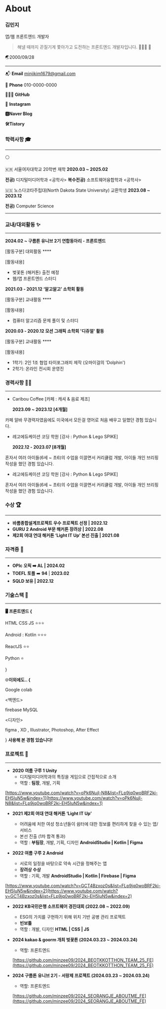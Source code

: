 # About

### 김민지

앱/웹 프론트엔드 개발자

> 해낼 때까지 끈질기게 쫓아가고 도전하는 프론트엔드 개발자입니다. 🏃🏻‍♂️ 👟
> 

🌏2000/09/28

---

📬 **Email**  minjikim1679@gmail.com

📱 **Phone** 010-0000-0000

👩🏻‍💻 **GitHub** [<GitHub>](https://github.com/minzee09) 

📸 **Instagram** [<Instagram>](https://www.instagram.com/min.ji_928/)

**🅱️Naver Blog** [<Naver Blog>](https://blog.naver.com/flutter09_)

**🛠️Tistory** [<Tistory>](https://minzee.tistory.com/)

### **학력사항** 🎓

---

<aside>
⚪

🇰🇷 서울여자대학교 20학번 재학 **2020.03 ~ 2025.02**

**전공)** 디지털미디어학과 <공학사>        **복수전공)** 소프트웨어융합학과 <공학사>

🇺🇸 노스다코타주립대(North Dakota State University) 교환학생 **2023.08 ~ 2023.12**

**전공)** Computer Science
****

</aside>

### 교내/**대외활동** ✨

---

**2024.02 ~   구름톤 유니브 2기 연합동아리 - 프론트엔드**

[활동구분] 대외활동 ****

[활동내용]  

- 벚꽃톤 (해커톤) 출전 예정
- 웹/앱 프론트엔드 스터디

**2021.03 - 2021.12   ‘알고알고’ 소학회 활동**

[활동구분] 교내활동 ****

[활동내용]  

- 컴퓨터 알고리즘 문제 풀이 및 스터디

**2020.03 - 2020.12   모션 그래픽 소학회 '디쥬얼' 활동**

[활동구분] 교내활동 ****

[활동내용]  

- 1학기: 2인 1조 협업 타이포그래피 제작 (오마이걸의 'Dolphin')
- 2학기: 온라인 전시회 운영진

### **경력사항** 👧🏻

---

- Caribou Coffee [카페 : 캐셔 & 음료 제조]
    
    **2023.09 ~ 2023.12 [4개월]**
    

카페 알바 무경력자였음에도 미국에서 모든걸 영어로 처음 배우고 일했던 경험 있습니다.

- 레고에듀케이션 코딩 학원 [강사 : Python & Lego SPIKE]
    
    **2022.12 - 2023.07 [8개월]**
    

혼자서 여러 아이들(6세 ~ 초6)의 수업을 이끌면서 커리큘럼 개발, 아이들 개인 브리핑 작성을 했던 경험 있습니다.

- 레고에듀케이션 코딩 학원 [강사 : Python & Lego SPIKE]

혼자서 여러 아이들(6세 ~ 초6)의 수업을 이끌면서 커리큘럼 개발, 아이들 개인 브리핑 작성을 했던 경험 있습니다.

### 수상 🏆

---

- **바롬종합설계프로젝트 우수 프로젝트 선정 | 2022.12**
- **GURU 2 Android 부문 해커톤 장려상 | 2022.08**
- **제2회 여대 연대 해커톤 ‘Light IT Up’ 본선 진출 | 2021.08**

### 자격증 📌

---

- **OPIc 오픽 ➡️ AL | 2024.02**
- **TOEFL 토플** ➡️ **94** | **2023.02**
- **SQLD 보유 | 2022.12**

### 기술스택 🔧

---

**🖥️ 프론트엔드 {**

HTML CSS JS ⭐⭐⭐

Android : Kotlin ⭐⭐⭐

ReactJS  ⭐⭐ 

Python  ⭐ 

}

🌐**이외에도.. {**

<AI>

Google colab

<백엔드>

firebase MySQL

<디자인>

figma , XD , Illustrator, Photoshop, After Effect 

} **사용해 본 경험 있습니다!**

### 프로젝트 📄

---

- **2020 여름 구루 1 Unity**
    - 디지털미디어학과의 특징을 게임으로 간접적으로 소개
    - 역할 : **팀장**, 개발, 기획

[https://www.youtube.com/watch?v=oPk6Nujl-N8&list=FLp9jq0woBRF2ki-EH5IuN5w&index=1](https://www.youtube.com/watch?v=oPk6Nujl-N8&list=FLp9jq0woBRF2ki-EH5IuN5w&index=1)

- **2021 제2회 여대 연대 해커톤 ‘Light IT Up’**
    - 어려움에 처한 여성 청소년들이 쉼터에 대한 정보를 편리하게 찾을 수 있는 앱/서비스
    - 본선 진출 (1차 합격 통과)
    - 역할 : **부팀장**, 개발, 기획, 디자인
    **AndroidStudio | Kotlin | Figma**

- **2022 여름 구루 2 Android**
    - 서로의 일정을 바탕으로 약속 시간을 정해주는 앱
    - **장려상 수상**
    - 역할 : 기획, 개발
    **AndroidStudio | Kotlin | Firebase | Figma**

[https://www.youtube.com/watch?v=GCT4Bzxoz0s&list=FLp9jq0woBRF2ki-EH5IuN5w&index=2](https://www.youtube.com/watch?v=GCT4Bzxoz0s&list=FLp9jq0woBRF2ki-EH5IuN5w&index=2)

- **2022 KB국민은행 소프트웨어 경진대회 (2022.08 ~ 2022.09)**
    - ESG의 가치를 구현하기 위해 위치 기반 공병 관리 프로젝트
    - **빈보틀**
    - 역할 : 개발, 디자인
    **HTML | CSS | JS**  

- **2024 kakao & goorm 개최 벚꽃톤 (2024.03.23 ~ 2024.03.24)**
    - 역할: 프론트엔드
    
    [https://github.com/minzee09/2024_BEOTKKOTTHON_TEAM_25_FE](https://github.com/minzee09/2024_BEOTKKOTTHON_TEAM_25_FE)
    

- **2024 구름톤 유니브 2기 - 서랑제 프로젝트 (2024.03.23 ~ 2024.03.24)**
    - 역할: 프론트엔드
    
    [https://github.com/minzee09/2024_SEORANGJE_ABOUTME_FE](https://github.com/minzee09/2024_SEORANGJE_ABOUTME_FE)
    